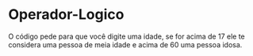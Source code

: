# Operador-Logico
O código pede para que você digite uma idade, se for acima de 17 ele te considera uma pessoa de meia idade e acima de 60 uma pessoa idosa.
